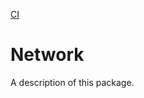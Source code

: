 [CI](https://github.com/orest544/SwiftyNetwork/workflows/CI/badge.svg)

# Network

A description of this package.
